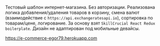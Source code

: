 Тестовый шаблон интернет-магазина. Без авторизации. Реализована логика добавления/удаления товаров в корзину, смена валют (взаимодействие с ```https://api.exchangeratesapi.io```), сортировка по товарам/цене, логирование. За основу взят ```SkillCrucial React Redux boilerplate```.
Дизайн не адаптирован под мобильные девайсы.

https://e-commerce-egor79.herokuapp.com
